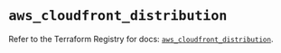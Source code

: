 # `aws_cloudfront_distribution`

Refer to the Terraform Registry for docs: [`aws_cloudfront_distribution`](https://registry.terraform.io/providers/hashicorp/aws/3.76.1/docs/resources/cloudfront_distribution).
